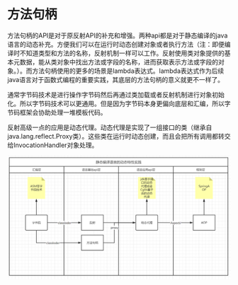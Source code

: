 # 方法句柄

方法句柄的API是对于原反射API的补充和增强。两种api都是对于静态编译的java语言的动态补充。方便我们可以在运行时动态创建对象或者执行方法（注：即便编译时不知道类型和方法的名称，反射机制一样可以工作。反射使用类对象提供的基本元数据，能从类对象中找出方法或字段的名称，进而获取表示方法或字段的对象。）。而方法句柄使用的更多的场景是lambda表达式。lambda表达式作为后续java语言对于函数式编程的重要实践，其底层的方法句柄的意义就更不一样了。

通常字节码技术是进行操作字节码然后再通过类加载或者反射机制进行对象初始化。所以字节码技术可以更通用。但是因为字节码本身更偏向底层和汇编，所以字节码框架会协助处理一堆模板代码。

反射高级一点的应用是动态代理。动态代理是实现了一组接口的类（继承自java.lang.reflect.Proxy类）。这些类在运行时动态创建，而且会把所有调用都转交给InvocationHandler对象处理。



![image-20220102102053013](%E6%96%B9%E6%B3%95%E5%8F%A5%E6%9F%84.assets/image-20220102102053013-1641090056480.png)